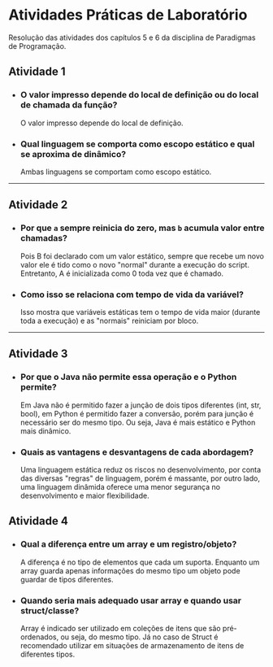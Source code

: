 # Atividades Práticas de Laboratório

Resolução das atividades dos capítulos 5 e 6 da disciplina de Paradigmas de Programação.

## Atividade 1

- ### O valor impresso depende do local de definição ou do local de chamada da função?

    O valor impresso depende do local de definição.

- ### Qual linguagem se comporta como escopo estático e qual se aproxima de dinâmico?

    Ambas linguagens se comportam como escopo estático.

---

## Atividade 2

- ### Por que `a` sempre reinicia do zero, mas `b` acumula valor entre chamadas?

    Pois B foi declarado com um valor estático, sempre que recebe um novo valor ele é tido como o novo "normal" durante a execução do script. Entretanto, A é inicializada como 0 toda vez que é chamado.

- ### Como isso se relaciona com tempo de vida da variável?

    Isso mostra que variáveis estáticas tem o tempo de vida maior (durante toda a execução) e as "normais" reiniciam por bloco.

---

## Atividade 3

- ### Por que o Java não permite essa operação e o Python permite?

    Em Java não é permitido fazer a junção de dois tipos diferentes (int, str, bool), em Python é permitido fazer a conversão, porém para junção é necessário ser do mesmo tipo. Ou seja, Java é mais estático e Python mais dinâmico.

- ### Quais as vantagens e desvantagens de cada abordagem?

    Uma linguagem estática reduz os riscos no desenvolvimento, por conta das diversas "regras" de linguagem, porém é massante, por outro lado, uma linguagem dinâmida oferece uma menor segurança no desenvolvimento e maior flexibilidade. 

## Atividade 4

- ### Qual a diferença entre um array e um registro/objeto?

    A diferença é no tipo de elementos que cada um suporta. Enquanto um array guarda apenas informações do mesmo tipo um objeto pode guardar de tipos diferentes.

- ### Quando seria mais adequado usar array e quando usar struct/classe?

    Array é indicado ser utilizado em coleções de itens que são pré-ordenados, ou seja, do mesmo tipo. Já no caso de Struct é recomendado utilizar em situações de armazenamento de itens de diferentes tipos.